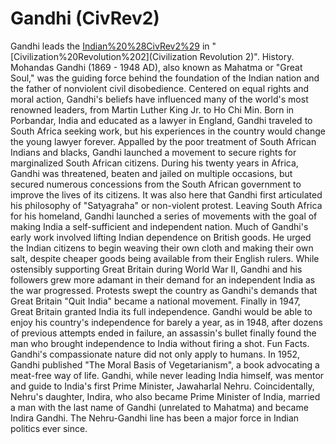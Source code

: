 # Gandhi (CivRev2)

Gandhi leads the [Indian%20%28CivRev2%29](Indians) in "[Civilization%20Revolution%202](Civilization Revolution 2)".
History.
Mohandas Gandhi (1869 - 1948 AD), also known as Mahatma or "Great Soul," was the guiding force behind the foundation of the Indian nation and the father of nonviolent civil disobedience. Centered on equal rights and moral action, Gandhi's beliefs have influenced many of the world's most renowned leaders, from Martin Luther King Jr. to Ho Chi Min. Born in Porbandar, India and educated as a lawyer in England, Gandhi traveled to South Africa seeking work, but his experiences in the country would change the young lawyer forever.
Appalled by the poor treatment of South African Indians and blacks, Gandhi launched a movement to secure rights for marginalized South African citizens. During his twenty years in Africa, Gandhi was threatened, beaten and jailed on multiple occasions, but secured numerous concessions from the South African government to improve the lives of its citizens. It was also here that Gandhi first articulated his philosophy of "Satyagraha" or non-violent protest.
Leaving South Africa for his homeland, Gandhi launched a series of movements with the goal of making India a self-sufficient and independent nation. Much of Gandhi's early work involved lifting Indian dependence on British goods. He urged the Indian citizens to begin weaving their own cloth and making their own salt, despite cheaper goods being available from their English rulers. While ostensibly supporting Great Britain during World War II, Gandhi and his followers grew more adamant in their demand for an independent India as the war progressed. Protests swept the country as Gandhi's demands that Great Britain "Quit India" became a national movement. Finally in 1947, Great Britain granted India its full independence. Gandhi would be able to enjoy his country's independence for barely a year, as in 1948, after dozens of previous attempts ended in failure, an assassin's bullet finally found the man who brought independence to India without firing a shot.
Fun Facts.
Gandhi's compassionate nature did not only apply to humans. In 1952, Gandhi published "The Moral Basis of Vegetarianism", a book advocating a meat-free way of life.
Gandhi, while never leading India himself, was mentor and guide to India's first Prime Minister, Jawaharlal Nehru. Coincidentally, Nehru's daughter, Indira, who also became Prime Minister of India, married a man with the last name of Gandhi (unrelated to Mahatma) and became Indira Gandhi. The Nehru-Gandhi line has been a major force in Indian politics ever since.